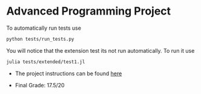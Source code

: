 # Advanced Programming Project

To automatically run tests use
```bash
python tests/run_tests.py
```

You will notice that the extension test its not run automatically.
To run it use
```bash
julia tests/extended/test1.jl
```

- The project instructions can be found [here](https://drive.google.com/file/d/1q05Vzn3tE3BMpDCmIulA26fZ93GmZAEC/view?usp=drive_link)

- Final Grade: 17.5/20